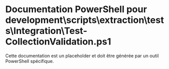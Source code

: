# Documentation PowerShell pour development\scripts\extraction\tests\Integration\Test-CollectionValidation.ps1

Cette documentation est un placeholder et doit être générée par un outil PowerShell spécifique.
